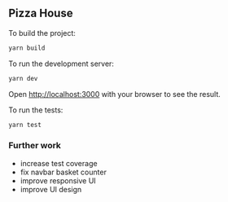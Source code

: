 ## Pizza House

To build the project:

```bash
yarn build
```

To run the development server:

```bash
yarn dev
```

Open [http://localhost:3000](http://localhost:3000) with your browser to see the result.

To run the tests:

```bash
yarn test
```

### Further work

- increase test coverage
- fix navbar basket counter
- improve responsive UI
- improve UI design
